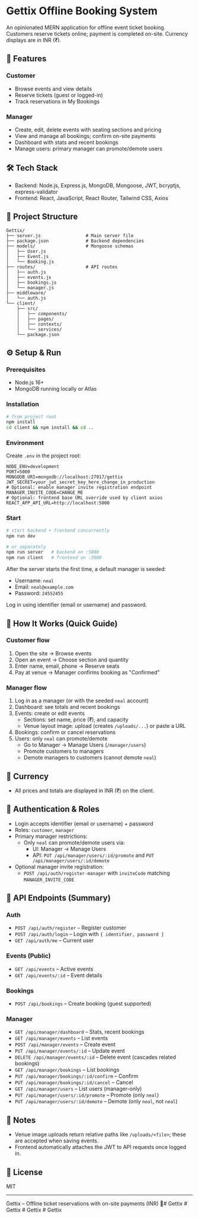 # Gettix Offline Booking System

An opinionated MERN application for offline event ticket booking. Customers reserve tickets online; payment is completed on-site. Currency displays are in INR (₹).

## 🚀 Features

### Customer
- Browse events and view details
- Reserve tickets (guest or logged-in)
- Track reservations in My Bookings

### Manager
- Create, edit, delete events with seating sections and pricing
- View and manage all bookings; confirm on-site payments
- Dashboard with stats and recent bookings
- Manage users: primary manager can promote/demote users

## 🛠 Tech Stack
- Backend: Node.js, Express.js, MongoDB, Mongoose, JWT, bcryptjs, express-validator
- Frontend: React, JavaScript, React Router, Tailwind CSS, Axios

## 📁 Project Structure
```
Gettix/
├── server.js                 # Main server file
├── package.json              # Backend dependencies
├── models/                   # Mongoose schemas
│   ├── User.js
│   ├── Event.js
│   └── Booking.js
├── routes/                   # API routes
│   ├── auth.js
│   ├── events.js
│   ├── bookings.js
│   └── manager.js
├── middleware/
│   └── auth.js
└── client/
    ├── src/
    │   ├── components/
    │   ├── pages/
    │   ├── contexts/
    │   └── services/
    └── package.json
```

## ⚙️ Setup & Run

### Prerequisites
- Node.js 16+
- MongoDB running locally or Atlas

### Installation
```bash
# from project root
npm install
cd client && npm install && cd ..
```

### Environment
Create `.env` in the project root:
```env
NODE_ENV=development
PORT=5000
MONGODB_URI=mongodb://localhost:27017/gettix
JWT_SECRET=your_jwt_secret_key_here_change_in_production
# Optional: enable manager invite registration endpoint
MANAGER_INVITE_CODE=CHANGE_ME
# Optional: frontend base URL override used by client axios
REACT_APP_API_URL=http://localhost:5000
```

### Start
```bash
# start backend + frontend concurrently
npm run dev

# or separately
npm run server   # backend on :5000
npm run client   # frontend on :3000
```

After the server starts the first time, a default manager is seeded:
- Username: `neal`
- Email: `neal@example.com`
- Password: `24552455`

Log in using identifier (email or username) and password.

## 🧭 How It Works (Quick Guide)

### Customer flow
1. Open the site → Browse events
2. Open an event → Choose section and quantity
3. Enter name, email, phone → Reserve seats
4. Pay at venue → Manager confirms booking as "Confirmed"

### Manager flow
1. Log in as a manager (or with the seeded `neal` account)
2. Dashboard: see totals and recent bookings
3. Events: create or edit events
   - Sections: set name, price (₹), and capacity
   - Venue layout image: upload (creates `/uploads/...`) or paste a URL
4. Bookings: confirm or cancel reservations
5. Users: only `neal` can promote/demote
   - Go to Manager → Manage Users (`/manager/users`)
   - Promote customers to managers
   - Demote managers to customers (cannot demote `neal`)

## 💱 Currency
- All prices and totals are displayed in INR (₹) on the client.

## 🔐 Authentication & Roles
- Login accepts identifier (email or username) + password
- Roles: `customer`, `manager`
- Primary manager restrictions:
  - Only `neal` can promote/demote users via:
    - UI: Manager → Manage Users
    - API: `PUT /api/manager/users/:id/promote` and `PUT /api/manager/users/:id/demote`
- Optional manager invite registration:
  - `POST /api/auth/register-manager` with `inviteCode` matching `MANAGER_INVITE_CODE`

## 📡 API Endpoints (Summary)

### Auth
- `POST /api/auth/register` – Register customer
- `POST /api/auth/login` – Login with `{ identifier, password }`
- `GET /api/auth/me` – Current user

### Events (Public)
- `GET /api/events` – Active events
- `GET /api/events/:id` – Event details

### Bookings
- `POST /api/bookings` – Create booking (guest supported)

### Manager
- `GET /api/manager/dashboard` – Stats, recent bookings
- `GET /api/manager/events` – List events
- `POST /api/manager/events` – Create event
- `PUT /api/manager/events/:id` – Update event
- `DELETE /api/manager/events/:id` – Delete event (cascades related bookings)
- `GET /api/manager/bookings` – List bookings
- `PUT /api/manager/bookings/:id/confirm` – Confirm
- `PUT /api/manager/bookings/:id/cancel` – Cancel
- `GET /api/manager/users` – List users (manager-only)
- `PUT /api/manager/users/:id/promote` – Promote (only `neal`)
- `PUT /api/manager/users/:id/demote` – Demote (only `neal`, not `neal`)

## 📝 Notes
- Venue image uploads return relative paths like `/uploads/<file>`; these are accepted when saving events.
- Frontend automatically attaches the JWT to API requests once logged in.

## 📄 License
MIT

---

Gettix – Offline ticket reservations with on-site payments (INR) 🎫#   G e t t i x  
 #   G e t t i x  
 #   G e t t i x  
 #   G e t t i x  
 